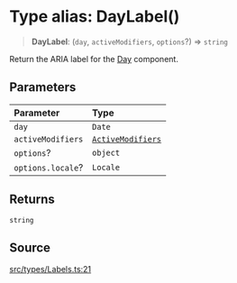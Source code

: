# Type alias: DayLabel()

> **DayLabel**: (`day`, `activeModifiers`, `options`?) => `string`

Return the ARIA label for the [Day](../functions/Day.md) component.

## Parameters

| Parameter | Type |
| :------ | :------ |
| `day` | `Date` |
| `activeModifiers` | [`ActiveModifiers`](ActiveModifiers.md) |
| `options`? | `object` |
| `options.locale`? | `Locale` |

## Returns

`string`

## Source

[src/types/Labels.ts:21](https://github.com/gpbl/react-day-picker/blob/a604fd23887c832117da414a9c63b1b84efb97d9/src/types/Labels.ts#L21)

